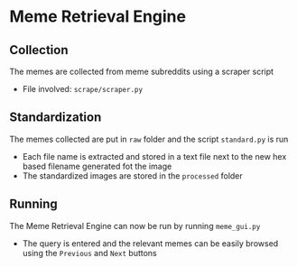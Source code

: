 # Meme Retrieval Engine

## Collection
The memes are collected from meme subreddits using a scraper script
* File involved: `scrape/scraper.py`

## Standardization
The memes collected are put in `raw` folder and the script `standard.py` is run
* Each file name is extracted and stored in a text file next to the new hex based filename generated fot the image
* The standardized images are stored in the `processed` folder

## Running
The Meme Retrieval Engine can now be run by running `meme_gui.py`
* The query is entered and the relevant memes can be easily browsed using the `Previous` and `Next` buttons